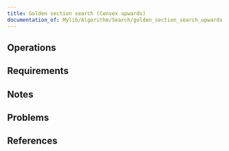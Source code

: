 ```yaml
---
title: Golden section search (Convex upwards)
documentation_of: Mylib/Algorithm/Search/golden_section_search_upwards.cpp
---
```


## Operations

## Requirements

## Notes

## Problems

## References

